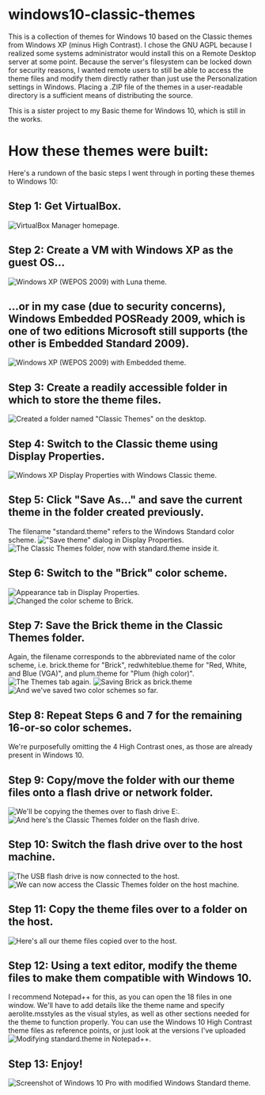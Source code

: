# windows10-classic-themes
This is a collection of themes for Windows 10 based on the Classic themes from Windows XP (minus High Contrast).
I chose the GNU AGPL because I realized some systems administrator would install this on a Remote Desktop server at some point. Because the server's filesystem can be locked down for security reasons, I wanted remote users to still be able to access the theme files and modify them directly rather than just use the Personalization settings in Windows. Placing a .ZIP file of the themes in a user-readable directory is a sufficient means of distributing the source.

This is a sister project to my Basic theme for Windows 10, which is still in the works.

# How these themes were built:
Here's a rundown of the basic steps I went through in porting these themes to Windows 10:

## Step 1: Get VirtualBox.
![VirtualBox Manager homepage.](images/step1.PNG)

## Step 2: Create a VM with Windows XP as the guest OS…
![Windows XP (WEPOS 2009) with Luna theme.](images/step2a.PNG)
## …or in my case (due to security concerns), Windows Embedded POSReady 2009, which is one of two editions Microsoft still supports (the other is Embedded Standard 2009).
![Windows XP (WEPOS 2009) with Embedded theme.](images/step2b.PNG)

## Step 3: Create a readily accessible folder in which to store the theme files.
![Created a folder named "Classic Themes" on the desktop.](images/step3.PNG)

## Step 4: Switch to the Classic theme using Display Properties.
![Windows XP Display Properties with Windows Classic theme.](images/step4.PNG)

## Step 5: Click "Save As..." and save the current theme in the folder created previously.
The filename "standard.theme" refers to the Windows Standard color scheme.
!["Save theme" dialog in Display Properties.](images/step5a.PNG)
![The Classic Themes folder, now with standard.theme inside it.](images/step5b.PNG)

## Step 6: Switch to the "Brick" color scheme.
![Appearance tab in Display Properties.](images/step6a.PNG)
![Changed the color scheme to Brick.](images/step6b.PNG)

## Step 7: Save the Brick theme in the Classic Themes folder.
Again, the filename corresponds to the abbreviated name of the color scheme, i.e. brick.theme for "Brick", redwhiteblue.theme for "Red, White, and Blue (VGA)", and plum.theme for "Plum (high color)".
![The Themes tab again.](images/step7a.PNG)
![Saving Brick as brick.theme](images/step7b.PNG)
![And we've saved two color schemes so far.](images/step7c.PNG)

## Step 8: Repeat Steps 6 and 7 for the remaining 16-or-so color schemes.
We're purposefully omitting the 4 High Contrast ones, as those are already present in Windows 10.

## Step 9: Copy/move the folder with our theme files onto a flash drive or network folder.
![We'll be copying the themes over to flash drive E:.](images/step9a.PNG)
![And here's the Classic Themes folder on the flash drive.](images/step9b.PNG)

## Step 10: Switch the flash drive over to the host machine.
![The USB flash drive is now connected to the host.](images/step10a.PNG)
![We can now access the Classic Themes folder on the host machine.](images/step10b.PNG)

## Step 11: Copy the theme files over to a folder on the host.
![Here's all our theme files copied over to the host.](images/step11.PNG)

## Step 12: Using a text editor, modify the theme files to make them compatible with Windows 10.
I recommend Notepad++ for this, as you can open the 18 files in one window. We'll have to add details like the theme name and specify aerolite.msstyles as the visual styles, as well as other sections needed for the theme to function properly. You can use the Windows 10 High Contrast theme files as reference points, or just look at the versions I've uploaded
![Modifying standard.theme in Notepad++.](images/step12.PNG)

## Step 13: Enjoy!
![Screenshot of Windows 10 Pro with modified Windows Standard theme.](images/step13.PNG)

